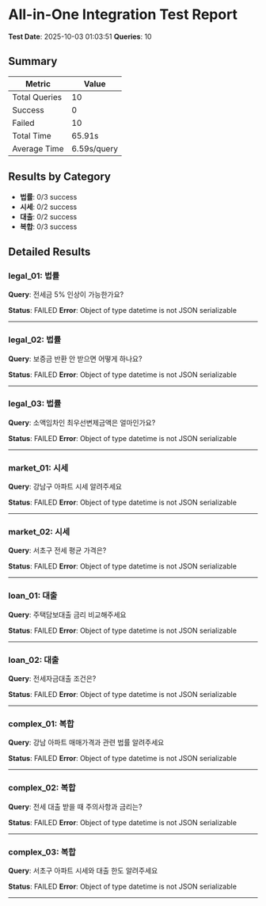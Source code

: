 # All-in-One Integration Test Report

**Test Date**: 2025-10-03 01:03:51
**Queries**: 10

## Summary

| Metric | Value |
|--------|-------|
| Total Queries | 10 |
| Success | 0 |
| Failed | 10 |
| Total Time | 65.91s |
| Average Time | 6.59s/query |

## Results by Category

- **법률**: 0/3 success
- **시세**: 0/2 success
- **대출**: 0/2 success
- **복합**: 0/3 success

## Detailed Results

### legal_01: 법률

**Query**: 전세금 5% 인상이 가능한가요?

**Status**: FAILED
**Error**: Object of type datetime is not JSON serializable

---

### legal_02: 법률

**Query**: 보증금 반환 안 받으면 어떻게 하나요?

**Status**: FAILED
**Error**: Object of type datetime is not JSON serializable

---

### legal_03: 법률

**Query**: 소액임차인 최우선변제금액은 얼마인가요?

**Status**: FAILED
**Error**: Object of type datetime is not JSON serializable

---

### market_01: 시세

**Query**: 강남구 아파트 시세 알려주세요

**Status**: FAILED
**Error**: Object of type datetime is not JSON serializable

---

### market_02: 시세

**Query**: 서초구 전세 평균 가격은?

**Status**: FAILED
**Error**: Object of type datetime is not JSON serializable

---

### loan_01: 대출

**Query**: 주택담보대출 금리 비교해주세요

**Status**: FAILED
**Error**: Object of type datetime is not JSON serializable

---

### loan_02: 대출

**Query**: 전세자금대출 조건은?

**Status**: FAILED
**Error**: Object of type datetime is not JSON serializable

---

### complex_01: 복합

**Query**: 강남 아파트 매매가격과 관련 법률 알려주세요

**Status**: FAILED
**Error**: Object of type datetime is not JSON serializable

---

### complex_02: 복합

**Query**: 전세 대출 받을 때 주의사항과 금리는?

**Status**: FAILED
**Error**: Object of type datetime is not JSON serializable

---

### complex_03: 복합

**Query**: 서초구 아파트 시세와 대출 한도 알려주세요

**Status**: FAILED
**Error**: Object of type datetime is not JSON serializable

---

